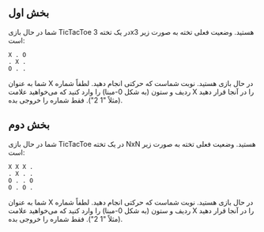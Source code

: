 ## بخش اول
شما در حال بازی TicTacToe در یک تخته 3x3 هستید. وضعیت فعلی تخته به صورت زیر است:
```
X . O
. X .
O . .
```
شما به عنوان X در حال بازی هستید. نوبت شماست که حرکتی انجام دهید. لطفاً شماره ردیف و ستون (به شکل 0-مبنا) را وارد کنید که می‌خواهید علامت X را در آنجا قرار دهید (مثلاً "1 2").
فقط شماره را خروجی بده.

## بخش دوم
شما در حال بازی TicTacToe در یک تخته NxN هستید. وضعیت فعلی تخته به صورت زیر است:
```
X X X .
. X . .
O . . O
O . O .
```
شما به عنوان X در حال بازی هستید. نوبت شماست که حرکتی انجام دهید. لطفاً شماره ردیف و ستون (به شکل 0-مبنا) را وارد کنید که می‌خواهید علامت X را در آنجا قرار دهید (مثلاً "1 2").
فقط شماره را خروجی بده.
